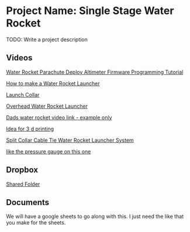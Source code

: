 # Project Name: Single Stage Water Rocket
TODO: Write a project description

## Videos
[Water Rocket Parachute Deploy Altimeter Firmware Programming Tutorial](https://www.youtube.com/watch?v=OrcEw346bdA)

[How to make a Water Rocket Launcher](https://www.youtube.com/watch?v=hJf7DHApz2Y&list=PLK6-a7u-VQfmqPL_loUs0Q1idKfswCHf)

[Launch Collar](https://www.youtube.com/watch?v=iAQv_8aqf2w)

[Overhead Water Rocket Launcher](https://www.youtube.com/watch?v=icQhLT4QCO8)

[Dads water rocket video link - example only](https://www.youtube.com/watch?v=hJf7DHApz2Y&list=PLK6-a7u-VQfmqPL_loUs0Q1idKfswCHfv)

[Idea for 3 d printing](https://www.youtube.com/watch?v=wQ23RjVMojY&t=244s)

[Split Collar Cable Tie Water Rocket Launcher System](https://www.youtube.com/watch?v=T0dKc0fkVko)

[like the pressure gauge on this one](https://www.youtube.com/watch?v=CwJ4ITykf1s)

## Dropbox
[Shared Folder](https://www.dropbox.com/home/water-rocket-single-stage)

## Documents 
We will have a google sheets to go along with this. I just need the like that you make for the sheets. 

